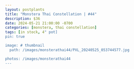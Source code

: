 ```yaml
---
layout: postplants
title: "Monstera Thai Constellation | #44"
description: $36
date: 2024-05-21 21:00:00 -0700
categories: [monstera, thai constellation]
tags: [in stock, 4" pot]
pin: true

image: # thumbnail
  path: /images/monsterathai44/PXL_20240525_053744577.jpg

photos: /images/monsterathai44
---
```

